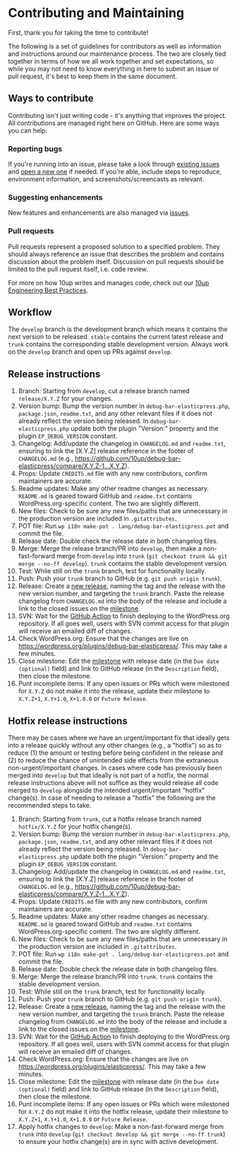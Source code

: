 # Contributing and Maintaining

First, thank you for taking the time to contribute!

The following is a set of guidelines for contributors as well as information and instructions around our maintenance process.  The two are closely tied together in terms of how we all work together and set expectations, so while you may not need to know everything in here to submit an issue or pull request, it's best to keep them in the same document.

## Ways to contribute

Contributing isn't just writing code - it's anything that improves the project.  All contributions are managed right here on GitHub.  Here are some ways you can help:

### Reporting bugs

If you're running into an issue, please take a look through [existing issues](https://github.com/10up/debug-bar-elasticpress/issues) and [open a new one](https://github.com/10up/debug-bar-elasticpress/issues/new?assignees=&labels=bug&template=1-bug-report.md&title=) if needed.  If you're able, include steps to reproduce, environment information, and screenshots/screencasts as relevant.

### Suggesting enhancements

New features and enhancements are also managed via [issues](https://github.com/10up/debug-bar-elasticpress/issues).

### Pull requests

Pull requests represent a proposed solution to a specified problem.  They should always reference an issue that describes the problem and contains discussion about the problem itself.  Discussion on pull requests should be limited to the pull request itself, i.e. code review.

For more on how 10up writes and manages code, check out our [10up Engineering Best Practices](https://10up.github.io/Engineering-Best-Practices/).

## Workflow

The `develop` branch is the development branch which means it contains the next version to be released.  `stable` contains the current latest release and `trunk` contains the corresponding stable development version.  Always work on the `develop` branch and open up PRs against `develop`.

## Release instructions

1. Branch: Starting from `develop`, cut a release branch named `release/X.Y.Z` for your changes.
2. Version bump: Bump the version number in `debug-bar-elasticpress.php`, `package.json`, `readme.txt`, and any other relevant files if it does not already reflect the version being released.  In `debug-bar-elasticpress.php` update both the plugin "Version:" property and the plugin `EP_DEBUG_VERSION` constant.
3. Changelog: Add/update the changelog in `CHANGELOG.md` and `readme.txt`, ensuring to link the [X.Y.Z] release reference in the footer of `CHANGELOG.md` (e.g., https://github.com/10up/debug-bar-elasticpress/compare/X.Y.Z-1...X.Y.Z).
4. Props: Update `CREDITS.md` file with any new contributors, confirm maintainers are accurate.
5. Readme updates: Make any other readme changes as necessary.  `README.md` is geared toward GitHub and `readme.txt` contains WordPress.org-specific content.  The two are slightly different.
6. New files: Check to be sure any new files/paths that are unnecessary in the production version are included in `.gitattributes`.
7. POT file: Run `wp i18n make-pot . lang/debug-bar-elasticpress.pot` and commit the file.
8. Release date: Double check the release date in both changelog files.
9. Merge: Merge the release branch/PR into `develop`, then make a non-fast-forward merge from `develop` into `trunk` (`git checkout trunk && git merge --no-ff develop`).  `trunk` contains the stable development version.
10. Test: While still on the `trunk` branch, test for functionality locally.
11. Push: Push your `trunk` branch to GitHub (e.g. `git push origin trunk`).
12. Release: Create a [new release](https://github.com/10up/debug-bar-elasticpress/releases/new), naming the tag and the release with the new version number, and targeting the `trunk` branch.  Paste the release changelog from `CHANGELOG.md` into the body of the release and include a link to the closed issues on the [milestone](https://github.com/10up/debug-bar-elasticpress/milestone/#?closed=1).
13. SVN: Wait for the [GitHub Action](https://github.com/10up/debug-bar-elasticpress/actions?query=workflow%3A%22Deploy+to+WordPress.org%22) to finish deploying to the WordPress.org repository.  If all goes well, users with SVN commit access for that plugin will receive an emailed diff of changes.
14. Check WordPress.org: Ensure that the changes are live on https://wordpress.org/plugins/debug-bar-elasticpress/.  This may take a few minutes.
15. Close milestone: Edit the [milestone](https://github.com/10up/debug-bar-elasticpress/milestone/#) with release date (in the `Due date (optional)` field) and link to GitHub release (in the `Description` field), then close the milestone.
16. Punt incomplete items: If any open issues or PRs which were milestoned for `X.Y.Z` do not make it into the release, update their milestone to `X.Y.Z+1`, `X.Y+1.0`, `X+1.0.0` or `Future Release`.

## Hotfix release instructions

There may be cases where we have an urgent/important fix that ideally gets into a release quickly without any other changes (e.g., a "hotfix") so as to reduce (1) the amount or testing before being confident in the release and (2) to reduce the chance of unintended side effects from the extraneous non-urgent/important changes.  In cases where code has previously been merged into `develop` but that ideally is not part of a hotfix, the normal release instructions above will not suffice as they would release all code merged to `develop` alongside the intended urgent/important "hotfix" change(s).  In case of needing to release a "hotfix" the following are the recommended steps to take.

1. Branch: Starting from `trunk`, cut a hotfix release branch named `hotfix/X.Y.Z` for your hotfix change(s).
1. Version bump: Bump the version number in `debug-bar-elasticpress.php`, `package.json`, `readme.txt`, and any other relevant files if it does not already reflect the version being released.  In `debug-bar-elasticpress.php` update both the plugin "Version:" property and the plugin `EP_DEBUG_VERSION` constant.
1. Changelog: Add/update the changelog in `CHANGELOG.md` and `readme.txt`, ensuring to link the [X.Y.Z] release reference in the footer of `CHANGELOG.md` (e.g., https://github.com/10up/debug-bar-elasticpress/compare/X.Y.Z-1...X.Y.Z).
1. Props: Update `CREDITS.md` file with any new contributors, confirm maintainers are accurate.
1. Readme updates: Make any other readme changes as necessary.  `README.md` is geared toward GitHub and `readme.txt` contains WordPress.org-specific content.  The two are slightly different.
1. New files: Check to be sure any new files/paths that are unnecessary in the production version are included in `.gitattributes`.
1. POT file: Run `wp i18n make-pot . lang/debug-bar-elasticpress.pot` and commit the file.
1. Release date: Double check the release date in both changelog files.
1. Merge: Merge the release branch/PR into `trunk`.  `trunk` contains the stable development version.
1. Test: While still on the `trunk` branch, test for functionality locally.
1. Push: Push your `trunk` branch to GitHub (e.g. `git push origin trunk`).
1. Release: Create a [new release](https://github.com/10up/debug-bar-elasticpress/releases/new), naming the tag and the release with the new version number, and targeting the `trunk` branch.  Paste the release changelog from `CHANGELOG.md` into the body of the release and include a link to the closed issues on the [milestone](https://github.com/10up/debug-bar-elasticpress/milestone/#?closed=1).
1. SVN: Wait for the [GitHub Action](https://github.com/10up/debug-bar-elasticpress/actions?query=workflow%3A%22Deploy+to+WordPress.org%22) to finish deploying to the WordPress.org repository.  If all goes well, users with SVN commit access for that plugin will receive an emailed diff of changes.
1. Check WordPress.org: Ensure that the changes are live on https://wordpress.org/plugins/elasticpress/.  This may take a few minutes.
1. Close milestone: Edit the [milestone](https://github.com/10up/debug-bar-elasticpress/milestone/#) with release date (in the `Due date (optional)` field) and link to GitHub release (in the `Description` field), then close the milestone.
1. Punt incomplete items: If any open issues or PRs which were milestoned for `X.Y.Z` do not make it into the hotfix release, update their milestone to `X.Y.Z+1`, `X.Y+1.0`, `X+1.0.0` or `Future Release`.
1. Apply hotfix changes to `develop`: Make a non-fast-forward merge from `trunk` into `develop` (`git checkout develop && git merge --no-ff trunk`) to ensure your hotfix change(s) are in sync with active development.
